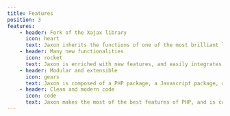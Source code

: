 ```yaml
---
title: Features
position: 3
features:
    - header: Fork of the Xajax library
      icon: heart
      text: Jaxon inherits the functions of one of the most brilliant libraries to create Ajax applications with PHP.
    - header: Many new functionalities
      icon: rocket
      text: Jaxon is enriched with new features, and easily integrates with existing PHP frameworks.
    - header: Modular and extensible
      icon: gears
      text: Jaxon is composed of a PHP package, a Javascript package, and many plugins to add more features.
    - header: Clean and modern code
      icon: code
      text: Jaxon makes the most of the best features of PHP, and is compatible with the latest PHP versions.
---
```


